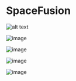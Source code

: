 # SpaceFusion

![alt text]([http://url/to/img.png](https://github.com/Renfrew100/SpaceFusion/assets/37605427/7d9eaae3-73d9-42fb-a431-c5db0a642319))

![image](https://github.com/Renfrew100/SpaceFusion/assets/37605427/06187763-c35f-4418-ba68-85f71d3403a2)

![image](https://github.com/Renfrew100/SpaceFusion/assets/37605427/30bb42d0-6dff-4875-9c83-8e5aeb3ca4a9)

![image](https://github.com/Renfrew100/SpaceFusion/assets/37605427/2c1efadb-a581-4186-b859-f549ce06757d)

![image](https://github.com/Renfrew100/SpaceFusion/assets/37605427/a9914fd6-f6ea-45d6-8ed2-db09751a9900)
